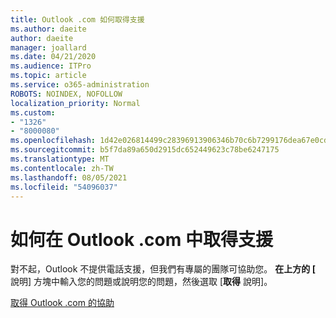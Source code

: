 ```yaml
---
title: Outlook .com 如何取得支援
ms.author: daeite
author: daeite
manager: joallard
ms.date: 04/21/2020
ms.audience: ITPro
ms.topic: article
ms.service: o365-administration
ROBOTS: NOINDEX, NOFOLLOW
localization_priority: Normal
ms.custom:
- "1326"
- "8000080"
ms.openlocfilehash: 1d42e026814499c28396913906346b70c6b7299176dea67e0cd420df73a0cda4
ms.sourcegitcommit: b5f7da89a650d2915dc652449623c78be6247175
ms.translationtype: MT
ms.contentlocale: zh-TW
ms.lasthandoff: 08/05/2021
ms.locfileid: "54096037"
---
```

# <a name="how-to-get-support-in-outlookcom"></a>如何在 Outlook .com 中取得支援

對不起，Outlook 不提供電話支援，但我們有專屬的團隊可協助您。
**在上方的 [** 說明] 方塊中輸入您的問題或說明您的問題，然後選取 [**取得** 說明]。

[取得 Outlook .com 的協助](https://support.office.com/article/40676ad0-c831-45ac-a023-5be633be798d?wt.mc_id=Office_Outlook_com_Alchemy)


